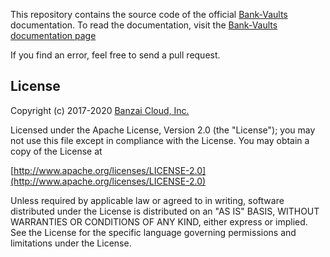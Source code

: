 This repository contains the source code of the official [Bank-Vaults](https://github.com/bank-vaults/bank-vaults) documentation. To read the documentation, visit the [Bank-Vaults documentation page](https://bank-vaults.github.io)

If you find an error, feel free to send a pull request.

## License

Copyright (c) 2017-2020 [Banzai Cloud, Inc.](https://banzaicloud.com)

Licensed under the Apache License, Version 2.0 (the "License");
you may not use this file except in compliance with the License.
You may obtain a copy of the License at

[http://www.apache.org/licenses/LICENSE-2.0](http://www.apache.org/licenses/LICENSE-2.0)

Unless required by applicable law or agreed to in writing, software
distributed under the License is distributed on an "AS IS" BASIS,
WITHOUT WARRANTIES OR CONDITIONS OF ANY KIND, either express or implied.
See the License for the specific language governing permissions and
limitations under the License.